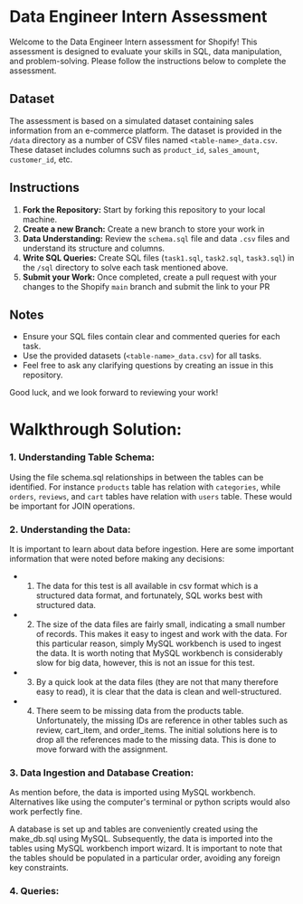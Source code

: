 # Data Engineer Intern Assessment

Welcome to the Data Engineer Intern assessment for Shopify! This assessment is designed to evaluate your skills in SQL, data manipulation, and problem-solving. Please follow the instructions below to complete the assessment.

## Dataset

The assessment is based on a simulated dataset containing sales information from an e-commerce platform. The dataset is provided in the `/data` directory as a number of CSV files named `<table-name>_data.csv`. These dataset includes columns such as `product_id`, `sales_amount`, `customer_id`, etc.

## Instructions

1. **Fork the Repository:** Start by forking this repository to your local machine.
2. **Create a new Branch:** Create a new branch to store your work in
3. **Data Understanding:** Review the `schema.sql` file and data `.csv` files and understand its structure and columns.
4. **Write SQL Queries:** Create SQL files (`task1.sql`, `task2.sql`, `task3.sql`) in the `/sql` directory to solve each task mentioned above.
5. **Submit your Work:** Once completed, create a pull request with your changes to the Shopify `main` branch and submit the link to your PR

## Notes

- Ensure your SQL files contain clear and commented queries for each task.
- Use the provided datasets (`<table-name>_data.csv`) for all tasks.
- Feel free to ask any clarifying questions by creating an issue in this repository.

Good luck, and we look forward to reviewing your work!

# Walkthrough Solution:

### 1. Understanding Table Schema:

Using the file schema.sql relationships in between the tables can be identified. For instance `products` table has relation with `categories`, while `orders`, `reviews`, and `cart` tables have relation with `users` table. These would be important for JOIN operations.

### 2. Understanding the Data:

It is important to learn about data before ingestion. Here are some important information that were noted before making any decisions:

- 1. The data for this test is all available in csv format which is a structured data format, and fortunately, SQL works best with structured data.
- 2. The size of the data files are fairly small, indicating a small number of records. This makes it easy to ingest and work with the data. For this particular reason, simply MySQL workbench is used to ingest the data. It is worth noting that MySQL workbench is considerably slow for big data, however, this is not an issue for this test.
- 3. By a quick look at the data files (they are not that many therefore easy to read), it is clear that the data is clean and well-structured.
- 4. There seem to be missing data from the products table. Unfortunately, the missing IDs are reference in other tables such as review, cart_item, and order_items. The initial solutions here is to drop all the references made to the missing data. This is done to move forward with the assignment.

### 3. Data Ingestion and Database Creation:

As mention before, the data is imported using MySQL workbench. Alternatives like using the computer's terminal or python scripts would also work perfectly fine.

A database is set up and tables are conveniently created using the make_db.sql using MySQL. Subsequently, the data is imported into the tables using MySQL workbench import wizard. It is important to note that the tables should be populated in a particular order, avoiding any foreign key constraints.

### 4. Queries:
